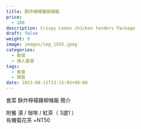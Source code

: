 ```yaml
---
title: 酥炸檸檬雞柳條飯
price:
  - 280
description: Crispy Lemon chicken tenders Package
draft: false
weight: 9
image: images/img_1593.jpeg
categories:
  - 套餐
  - 個人套餐
tags:
  - 素食
  - 辣度
date: 2023-08-11T23:15:03+08:00
---
```


套菜 酥炸檸檬雞柳條飯 簡介

  附餐  湯 / 咖啡 / 紅茶（ 3選1 ）\
  有機菊花茶 +NT50

